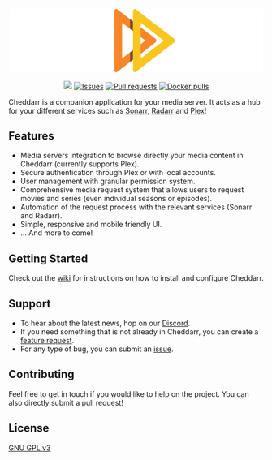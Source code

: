 <p align="center">
  <img src="./client/src/assets/cheddarr.svg" alt="Cheddarr" width="500px">
</p>

<p align="center">
  <a href=https://github.com/Jeroli-co/Cheddarr/actions/workflows/ci.yml><img src=https://github.com/Jeroli-co/Cheddarr/actions/workflows/ci.yml/badge.svg></a>
  <a href=https://github.com/Jeroli-co/Cheddarr/issues><img src=https://img.shields.io/github/issues/Jeroli-co/Cheddarr.svg?maxAge=60&style=flat alt="Issues"></a>
  <a href=https://github.com/Jeroli-co/Cheddarr/pulls><img src=https://img.shields.io/github/issues-pr/Jeroli-co/Cheddarr.svg?maxAge=60&style=flat alt="Pull requests"></a>
  <a href=https://hub.docker.com/repository/docker/jerolico/cheddarr><img src=https://img.shields.io/docker/pulls/jerolico/cheddarr alt="Docker pulls"></a>
</p>

Cheddarr is a companion application for your media server. It acts as a hub for your different services such as [Sonarr](https://sonarr.tv), [Radarr](https://radarr.video) and [Plex](https://plex.tv)! 

  
## Features
* Media servers integration to browse directly your media content in Cheddarr (currently supports Plex).
* Secure authentication through Plex or with local accounts.
* User management with granular permission system.
* Comprehensive media request system that allows users to request movies and series (even individual seasons or episodes).
* Automation of the request process with the relevant services (Sonarr and Radarr).
* Simple, responsive and mobile friendly UI.
* ... And more to come!


## Getting Started
Check out the [wiki](https://github.com/Jeroli-co/Cheddarr/wiki) for instructions on how to install and configure Cheddarr.


## Support
* To hear about the latest news, hop on our [Discord](https://discord.gg/Tj5HDUmFD6).
* If you need something that is not already in Cheddarr, you can create a [feature request](https://github.com/Jeroli-co/Cheddarr/discussions/new).
* For any type of bug, you can submit an [issue](https://github.com/Jeroli-co/Cheddarr/issues/new?labels=bug&template=bug_report.md).
  
  
## Contributing
Feel free to get in touch if you would like to help on the project. 
You can also directly submit a pull request! 
  
  
## License
[GNU GPL v3](http://www.gnu.org/licenses/gpl.html)
